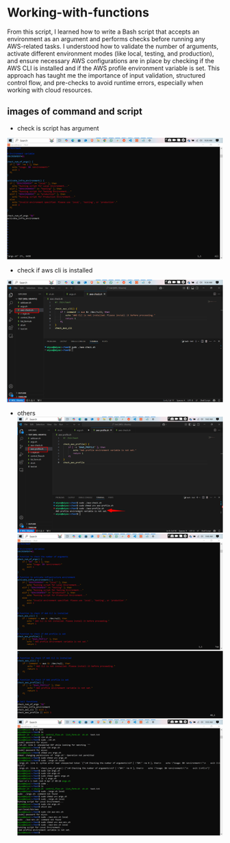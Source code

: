 # Working-with-functions
From this script, I learned how to write a Bash script that accepts an environment as an argument and performs checks before running any AWS-related tasks. I understood how to validate the number of arguments, activate different environment modes (like local, testing, and production), and ensure necessary AWS configurations are in place by checking if the AWS CLI is installed and if the AWS profile environment variable is set. This approach has taught me the importance of input validation, structured control flow, and pre-checks to avoid runtime errors, especially when working with cloud resources.

## images of command and script
- check is script has argument

![arg](./img/args.png)

- check if aws cli is installed

![aws](./img/awscheck.png)

- others
![others](./img/awspr.png)
![others](./img/final1.png)
![others](./img/final2.png)
![others](./img/cmd.png)